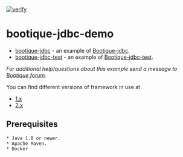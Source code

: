 [![verify](https://github.com/bootique-examples/bootique-jdbc-demo/actions/workflows/verify.yml/badge.svg)](https://github.com/bootique-examples/bootique-jdbc-demo/actions/workflows/verify.yml)
# bootique-jdbc-demo

* [bootique-jdbc](https://github.com/bootique-examples/bootique-jdbc-demo/tree/master/bootique-jdbc) -
an example of [Bootique-jdbc](https://github.com/bootique/bootique-jdbc).
* [bootique-jdbc-test](https://github.com/bootique-examples/bootique-jdbc-demo/tree/master/bootique-jdbc-test) - 
an example of [Bootique-jdbc-test](https://github.com/bootique/bootique-jdbc/tree/master/bootique-jdbc-test).
   
*For additional help/questions about this example send a message to
[Bootique forum](https://groups.google.com/forum/#!forum/bootique-user).*
   
You can find different versions of framework in use at
* [1.x](https://github.com/bootique-examples/bootique-jdbc-demo/tree/1.x)
* [2.x](https://github.com/bootique-examples/bootique-jdbc-demo/tree/2.x)
## Prerequisites
      
    * Java 1.8 or newer.
    * Apache Maven.
    * Docker

